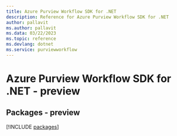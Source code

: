 ```yaml
---
title: Azure Purview Workflow SDK for .NET
description: Reference for Azure Purview Workflow SDK for .NET
author: pallavit
ms.author: pallavit
ms.data: 03/22/2023
ms.topic: reference
ms.devlang: dotnet
ms.service: purviewworkflow
---
```

# Azure Purview Workflow SDK for .NET - preview
## Packages - preview
[!INCLUDE [packages](purview-workflow-index.md)]